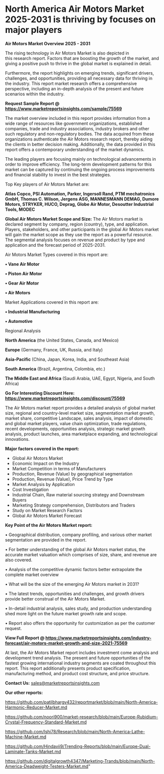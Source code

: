 # North America Air Motors Market 2025-2031 is thriving by focuses on major players

<Strong> Air Motors Market Overview 2025 - 2031</strong>

The rising technology in Air Motors Market is also depicted in this research report. Factors that are boosting the growth of the market, and giving a positive push to thrive in the global market is explained in detail.

Furthermore, the report highlights on emerging trends, significant drivers, challenges, and opportunities, providing all necessary data for thriving in the industry. This report market research offers a comprehensive perspective, including an in-depth analysis of the present and future scenarios within the industry.

<strong>Request Sample Report @ <a href=https://www.marketreportsinsights.com/sample/75569>https://www.marketreportsinsights.com/sample/75569</a></strong>

The market overview included in this report provides information from a wide range of resources like government organizations, established companies, trade and industry associations, industry brokers and other such regulatory and non-regulatory bodies. The data acquired from these organizations authenticate the Air Motors research report, thereby aiding the clients in better decision making. Additionally, the data provided in this report offers a contemporary understanding of the market dynamics.

The leading players are focusing mainly on technological advancements in order to improve efficiency. The long-term development patterns for this market can be captured by continuing the ongoing process improvements and financial stability to invest in the best strategies.

Top Key players of Air Motors Market are:

<strong>Atlas Copco, PSI Automation, Parker, Ingersoll Rand, PTM mechatronics GmbH, Thomas C. Wilson, Jergens ASG, MANNESMANN DEMAG, Dumore Motors, STRYKER, HUCO, Deprag, Globe Air Motor, Desoutter Industrial Tools, MODEC</strong>

<strong><b>Global Air Motors Market Scope and Size:</b></strong>
The Air Motors market is declared segment by company, region (country), type, and application. Players, stakeholders, and other participants in the global Air Motors market will gain the market scope as they use the report as a powerful resource. The segmental analysis focuses on revenue and product by type and application and the forecast period of 2025-2031.

Air Motors Market Types covered in this report are:

<strong>• Vane Air Motor

• Piston Air Motor

• Gear Air Motor

• Air Motors</strong>

Market Applications covered in this report are:

<strong>• Industrial Manufacturing

• Automotive</strong> 

Regional Analysis

<strong>North America</strong> (the United States, Canada, and Mexico)

<strong>Europe</strong> (Germany, France, UK, Russia, and Italy)

<strong>Asia-Pacific</strong> (China, Japan, Korea, India, and Southeast Asia)

<strong>South America</strong> (Brazil, Argentina, Colombia, etc.)

<strong>The Middle East and Africa</strong> (Saudi Arabia, UAE, Egypt, Nigeria, and South Africa)

<strong>Go For Interesting Discount Here: <a href=https://www.marketreportsinsights.com/discount/75569>https://www.marketreportsinsights.com/discount/75569</a></strong>

The Air Motors market report provides a detailed analysis of global market size, regional and country-level market size, segmentation market growth, market share, competitive Landscape, sales analysis, impact of domestic and global market players, value chain optimization, trade regulations, recent developments, opportunities analysis, strategic market growth analysis, product launches, area marketplace expanding, and technological innovations.

<strong><b>Major factors covered in the report:</b></strong>
<ul>
  <li>Global Air Motors Market </li>
  <li>Economic Impact on the Industry</li>
  <li>Market Competition in terms of Manufacturers</li>
  <li>Production, Revenue (Value) by geographical segmentation</li>
  <li>Production, Revenue (Value), Price Trend by Type</li>
  <li>Market Analysis by Application</li>
  <li>Cost Investigation</li>
  <li>Industrial Chain, Raw material sourcing strategy and Downstream Buyers</li>
  <li>Marketing Strategy comprehension, Distributors and Traders</li>
  <li>Study on Market Research Factors</li>
  <li>Global Air Motors Market Forecast</li>
</ul>

<strong><b>Key Point of the Air Motors Market report:</b></strong>

• Geographical distribution, company profiling, and various other market segmentation are provided in the report.

• For better understanding of the global Air Motors market status, the accurate market valuation which comprises of size, share, and revenue are also covered.

• Analysis of the competitive dynamic factors better extrapolate the complete market overview

• What will be the size of the emerging Air Motors market in 2031?

• The latest trends, opportunities and challenges, and growth drivers provide better construal of the Air Motors Market.

• In-detail industrial analysis, sales study, and production understanding shed more light on the future market growth rate and scope.

• Report also offers the opportunity for customization as per the customer request.

<strong><b>View Full Report @ <a href=https://www.marketreportsinsights.com/industry-forecast/air-motors-market-growth-and-size-2021-75569>https://www.marketreportsinsights.com/industry-forecast/air-motors-market-growth-and-size-2021-75569</a></b></strong>


At last, the Air Motors Market report includes investment come analysis and development trend analysis. The present and future opportunities of the fastest growing international industry segments are coated throughout this report. This report additionally presents product specification, manufacturing method, and product cost structure, and price structure.

<strong>Contact Us:</strong>
sales@marketreportsinsights.com

<strong>Our other reports:</strong>

<a href=https://github.com/patilbhargv432/reportmarket/blob/main/North-America-Harmonic-Reducer-Market.md>https://github.com/patilbhargv432/reportmarket/blob/main/North-America-Harmonic-Reducer-Market.md</a>

<a href=https://github.com/noori900/market-research/blob/main/Europe-Rubidium-Crystal-Frequency-Standard-Market.md>https://github.com/noori900/market-research/blob/main/Europe-Rubidium-Crystal-Frequency-Standard-Market.md</a>

<a href=https://github.com/Ishi78/Research/blob/main/North-America-Lathe-Machine-Market.md>https://github.com/Ishi78/Research/blob/main/North-America-Lathe-Machine-Market.md</a>

<a href=https://github.com/Hindavii9/Trending-Reports/blob/main/Europe-Dual-Laminate-Tanks-Market.md>https://github.com/Hindavii9/Trending-Reports/blob/main/Europe-Dual-Laminate-Tanks-Market.md</a>

<a href=https://github.com/digitalgrowth4347/Marketing-Trands/blob/main/North-America-Deadweight-Testers-Market.md>https://github.com/digitalgrowth4347/Marketing-Trands/blob/main/North-America-Deadweight-Testers-Market.md</a>"
